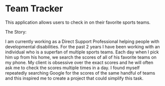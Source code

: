 # Team Tracker

This application allows users to check in on their favorite sports teams.


The Story:

I am currently working as a Direct Support Professional helping people with developmental disabilities. For the past 2 years I have been working with an individual who is a superfan of multiple sports teams. Each day when I pick him up from his home, we search the scores of all of his favorite teams on my phone. My client is obsessive over the exact scores and he will often ask me to check the scores multiple times in a day. I found myself repeatedly searching Google for the scores of the same handful of teams and this inspired me to create a project that could simplify this task.
